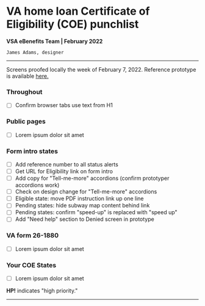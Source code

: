 # VA home loan Certificate of Eligibility (COE) punchlist
**VSA eBenefits Team | February 2022**

`James Adams, designer`

---

Screens proofed locally the week of February 7, 2022. Reference prototype is available [here.](https://preview.uxpin.com/65c0623a799c268173fe1a3cb4375f9ce00ad820#/pages/137557312)

### Throughout

- [ ] Confirm browser tabs use text from H1

### Public pages

- [ ] Lorem ipsum dolor sit amet

### Form intro states

- [ ] Add reference number to all status alerts
- [ ] Get URL for Eligibility link on form intro
- [ ] Add copy for "Tell-me-more" accordions (confirm prototyper accordions work)
- [ ] Check on design change for "Tell-me-more" accordions
- [ ] Eligible state: move PDF instruction link up one line
- [ ] Pending states: hide subway map content behind link
- [ ] Pending states: confirm "speed-up" is replaced with "speed up"
- [ ] Add "Need help" section to Denied screen in prototype

### VA form 26-1880

- [ ] Lorem ipsum dolor sit amet

### Your COE States

- [ ] Lorem ipsum dolor sit amet

**HP!** indicates "high priority."

---

